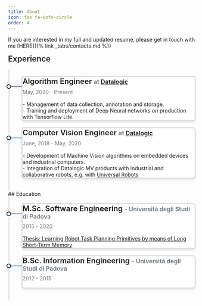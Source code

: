 ```yaml
---
title: About
icon: fas fa-info-circle
order: 4
---
```


<style>
.timeline {
    border-left: 5px solid #e6e9ed;
    padding: 1rem 0;
}

.timeline-card-primary {
    border-left-color: #4a89dc;
}

.timeline-card {
    position: relative;
    margin-left: 31px;
    border-left: 2px solid;
    margin-bottom: 1rem;
}

.shadow-sm {
    box-shadow: 0 .25rem .25rem rgba(0,0,0,.075)!important;
}

.card {
    position: relative;
    display: flex;
    flex-direction: column;
    min-width: 0;
    word-wrap: break-word;
    background-color: #fff;
    background-clip: border-box;
    border: 3px solid rgba(0,0,0,.125);
    border-radius: .5rem;
}
.timeline-card:after {
    content: '';
    display: inline-block;
    position: absolute;
    background-color: currentColor;
    width: 29px;
    height: 2px;
    top: 25px;
    left: -31px;
    z-index: 1;
}

:root {
    --bs-blue: #0d6efd;
    --bs-indigo: #6610f2;
    --bs-purple: #6f42c1;
    --bs-pink: #d63384;
    --bs-red: #dc3545;
    --bs-orange: #fd7e14;
    --bs-yellow: #ffc107;
    --bs-green: #198754;
    --bs-teal: #20c997;
    --bs-cyan: #0dcaf0;
    --bs-white: #fff;
    --bs-gray: #6c757d;
    --bs-gray-dark: #343a40;
    --bs-primary: #4A89DC;
    --bs-secondary: #656D78;
    --bs-success: #37BC9B;
    --bs-info: #3BAFDA;
    --bs-warning: #F6BB42;
    --bs-danger: #E9573F;
    --bs-light: #E6E9ED;
    --bs-dark: #434A54;
    --bs-font-sans-serif: "Roboto",-apple-system,BlinkMacSystemFont,"Segoe UI",Roboto,"Helvetica Neue",Arial,sans-serif,"Apple Color Emoji","Segoe UI Emoji","Segoe UI Symbol";
    --bs-font-monospace: SFMono-Regular,Menlo,Monaco,Consolas,"Liberation Mono","Courier New",monospace;
    --bs-gradient: linear-gradient(180deg, rgba(255, 255, 255, 0.15), rgba(255, 255, 255, 0));
}

::after, ::before {
    box-sizing: border-box;
}

.timeline-card:before {
    content: '';
    display: inline-block;
    position: absolute;
    background-color: #fff;
    border-radius: 10px;
    width: 12px;
    height: 12px;
    top: 20px;
    left: -43px;
    border: 2px solid;
    z-index: 2;
}

.timeline-card-primary:after {
    background-color: #4a89dc;
}


.mb-1 {
    margin-bottom: .5rem!important;
}

.mb-2 {
    margin-bottom: 1rem!important;
}

.h5, h5 {
    font-size: 1.25rem;
}

.h6, h6 {
    font-size: 1rem;
}

.h1, .h2, .h3, .h4, .h5, .h6, h1, h2, h3, h4, h5, h6 {
    margin-top: 0;
    margin-bottom: 1rem;
    font-family: Poppins,-apple-system,BlinkMacSystemFont,"Segoe UI",Roboto,"Helvetica Neue",Arial,sans-serif,"Apple Color Emoji","Segoe UI Emoji","Segoe UI Symbol";
    font-weight: 600;
    line-height: 1.2;
}

.text-small {
    font-size: .875rem;
}

.text-muted {
    color: #6c757d!important;
}

</style>

If you are interested in my full and updated resume, please get in touch with me [HERE]({% link _tabs/contacts.md %})
## Experience

<div class="timeline">
    <div class="timeline-card timeline-card-primary card shadow-sm">
        <div class="card-body">
            <div class="h5 mb-1">Algorithm Engineer <span class="text-muted h6">at <a href="https://www.datalogic.com/">Datalogic</a></span></div>
            <div class="text-muted text-small mb-2">May, 2020 - Present</div>
            <div>
            	- Management of data collection, annotation and storage.<br>
            	- Training and deployment of Deep Neural networks on production with Tensorflow Lite. <br>
            </div>
        </div>
    </div>
    <div class="timeline-card timeline-card-primary card shadow-sm">
        <div class="card-body">
            <div class="h5 mb-1">Computer Vision Engineer <span class="text-muted h6">at <a href="https://www.datalogic.com/">Datalogic</a></span></div>
            <div class="text-muted text-small mb-2">June, 2018 - May, 2020</div>
            <div>
            	- Development of Machine Vision algorithms on embedded devices and industrial computers.<br>
            	- Integration of Datalogic MV products with industrial and collaborative robots, e.g. with <a href="https://www.datalogic.com/urcaps">Universal Robots</a>
            </div>
        </div>
    </div>
</div>
## Education
<div class="timeline">
    <div class="timeline-card timeline-card-primary card shadow-sm">
        <div class="card-body">
            <div class="h5 mb-1">M.Sc. Software Engineering <span class="text-muted h6"> - Università degli Studi di Padova</span></div>
            <div class="text-muted text-small mb-2">2015 - 2020</div>
            <div><a href="http://tesi.cab.unipd.it/59668/1/Vendramin_Federico_1129661_Tesi.pdf">Thesis: Learning Robot Task Planning Primitives by means of Long Short-Term Memory</a></div>
        </div>
    </div>
    <div class="timeline-card timeline-card-primary card shadow-sm">
        <div class="card-body">
            <div class="h5 mb-1">B.Sc. Information Engineering <span class="text-muted h6"> - Università degli Studi di Padova</span></div>
            <div class="text-muted text-small mb-2">2012 - 2015</div>
        </div>
    </div>
</div>